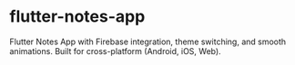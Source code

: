 # flutter-notes-app
Flutter Notes App with Firebase integration, theme switching, and smooth animations. Built for cross-platform (Android, iOS, Web).
